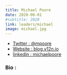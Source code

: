 ```yaml
---
title: Michael Poore
date: 2020-06-01
#subtitle: 2020
link: leaders/michael
image: michael.jpg
---
```


- [Twitter : @mpoore](https://twitter.com/mpoore)
- [Website : blog.v12n.io](https://blog.v12n.io)
- [linkedin : michaelpoore](https://www.linkedin.com/in/michaelpoore/)

### Bio : 
